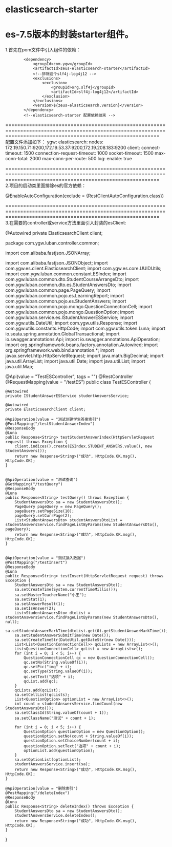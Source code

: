 # elasticsearch-starter
es-7.5版本的封装starter组件。
================================================================================================================================================================    
1.首先在pom文件中引入组件的依赖：

<!--elasticsearch-starter 配置依赖开始 -->
			<dependency>
				<groupId>com.ygw</groupId>
				<artifactId>zeus-elasticsearch-starter</artifactId>
				<!--排除这个slf4j-log4j12 -->
				<exclusions>
					<exclusion>
						<groupId>org.slf4j</groupId>
						<artifactId>slf4j-log4j12</artifactId>
					</exclusion>
				</exclusions>
				<version>${zeus-elasticsearch.version}</version>
			</dependency>
			<!--elasticsearch-starter 配置依赖结束 -->
			
================================================================================================================================================================    	
配置文件添加如下：
ygw:
  elasticsearch:
    nodes: 172.19.150.71:9200,172.19.53.37:9200,172.19.208.183:9200
    client:
      connect-timeout: 1500
      connection-request-timeout: 1000
      socket-timeout: 1500
      max-conn-total: 2000
      max-conn-per-route: 500
    log:
      enable: true
      
================================================================================================================================================================    
2.项目的启动类里面排除es的官方依赖：

@EnableAutoConfiguration(exclude = {RestClientAutoConfiguration.class})

================================================================================================================================================================    
3.在需要的controller或service方法里面引入封装的esClient:

 @Autowired
 private ElasticsearchClient client;
 
 package com.ygw.luban.controller.common;

import com.alibaba.fastjson.JSONArray;

import com.alibaba.fastjson.JSONObject;
import com.ygw.es.client.ElasticsearchClient;
import com.ygw.es.core.UUIDUtils;
import com.ygw.luban.common.constant.ESIndex;
import com.ygw.luban.common.dto.StudentCourseArrangeDto;
import com.ygw.luban.common.dto.es.StudentAnswersDto;
import com.ygw.luban.common.page.PageQuery;
import com.ygw.luban.common.pojo.es.LearningReport;
import com.ygw.luban.common.pojo.es.StudentAnswers;
import com.ygw.luban.common.pojo.mongo.QuestionConnectionCell;
import com.ygw.luban.common.pojo.mongo.QuestionOption;
import com.ygw.luban.service.es.IStudentAnswerESService;
import com.ygw.utils.DateUtil;
import com.ygw.utils.Response;
import com.ygw.utils.constants.HttpCode;
import com.ygw.utils.token.Luna;
import io.seata.spring.annotation.GlobalTransactional;
import io.swagger.annotations.Api;
import io.swagger.annotations.ApiOperation;
import org.springframework.beans.factory.annotation.Autowired;
import org.springframework.web.bind.annotation.*;
import javax.servlet.http.HttpServletRequest;
import java.math.BigDecimal;
import java.util.ArrayList;
import java.util.Date;
import java.util.List;
import java.util.Map;

@Api(value = "TestESController", tags = "")
@RestController
@RequestMapping(value = "/testES")
public class TestESController {

    @Autowired
    private IStudentAnswerESService studentAnswersService;

    @Autowired
    private ElasticsearchClient client;
 
    @ApiOperation(value = "测试创建学生答案索引")
    @PostMapping("/testStudentAnswerIndex")
    @ResponseBody
    @Luna
    public Response<String> testStudentAnswerIndex(HttpServletRequest request) throws Exception {
        client.indices().create(ESIndex.STUDENT_ANSWERS.value(), new StudentAnswers());
        return new Response<String>("成功", HttpCode.OK.msg(), HttpCode.OK);
    }
    
    
    @ApiOperation(value = "测试查询")
    @GetMapping("/testQuery")
    @ResponseBody
    @Luna
    public Response<String> testQuery() throws Exception {
        StudentAnswersDto sa = new StudentAnswersDto();
        PageQuery pageQuery = new PageQuery();
        pageQuery.setPageSize(10);
        pageQuery.setCurrPage(2);
        List<StudentAnswersDto> studentAnswersDtoList = studentAnswersService.findPageListByParams(new StudentAnswersDto(), pageQuery);
        return new Response<String>("成功", HttpCode.OK.msg(), HttpCode.OK);
    }


    @ApiOperation(value = "测试插入数据")
    @PostMapping("/testInsert")
    @ResponseBody
    @Luna
    public Response<String> testInsert(HttpServletRequest request) throws Exception {
        StudentAnswersDto sa = new StudentAnswersDto();
        sa.setCreateTime(System.currentTimeMillis());
        sa.setMasterTeacherName("小王");
        sa.setStat(1);
        sa.setAnswerResult(1);
        sa.setIsAnswer(2);
        List<StudentAnswersDto> dtoList = studentAnswersService.findPageListByParams(new StudentAnswersDto(), null);
        sa.setStudentAnswerMarkTime(dtoList.get(0).getStudentAnswerMarkTime());
        sa.setStudentAnswerSubmitTime(new Date());
        sa.setCreateTimeStr(DateUtil.getDateStr(new Date()));
        List<List<QuestionConnectionCell>> qcLists = new ArrayList<>();
        List<QuestionConnectionCell> qcList = new ArrayList<>();
        for (int i = 0; i < 5; i++) {
            QuestionConnectionCell qc = new QuestionConnectionCell();
            qc.setNo(String.valueOf(i));
            qc.setPic("img" + i);
            qc.setType(String.valueOf(i));
            qc.setText("选项" + i);
            qcList.add(qc);
        }
        qcLists.add(qcList);
        sa.setCellList(qcLists);
        List<QuestionOption> optionList = new ArrayList<>();
        int count = studentAnswersService.findCount(new StudentAnswersDto());
        sa.setClassId(String.valueOf(count + 1));
        sa.setClassName("测试" + count + 1);

        for (int i = 0; i < 5; i++) {
            QuestionOption questionOption = new QuestionOption();
            questionOption.setNo(count + String.valueOf(i));
            questionOption.setChoiceNumber(count + i);
            questionOption.setText("选项" + count + i);
            optionList.add(questionOption);
        }
        sa.setOptionList(optionList);
        studentAnswersService.insert(sa);
        return new Response<String>("成功", HttpCode.OK.msg(), HttpCode.OK);
    }

    @ApiOperation(value = "删除索引")
    @PostMapping("/deleteIndex")
    @ResponseBody
    @Luna
    public Response<String> deleteIndex() throws Exception {
        StudentAnswersDto sa = new StudentAnswersDto();
        studentAnswersService.deleteIndex();
        return new Response<String>("成功", HttpCode.OK.msg(), HttpCode.OK);
    }

}
    
